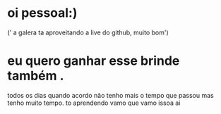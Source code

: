 # oi pessoal:)
(' a galera ta aproveitando a live  do github, muito bom')
# eu quero ganhar esse brinde também .
todos os dias quando acordo não tenho mais o tempo que passou mas tenho muito tempo.
to aprendendo vamo que vamo issoa ai
